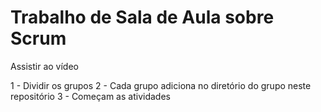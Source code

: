 # Trabalho de Sala de Aula sobre Scrum

Assistir ao vídeo

1 - Dividir os grupos
2 - Cada grupo adiciona no diretório do grupo neste repositório
3 - Começam as atividades
